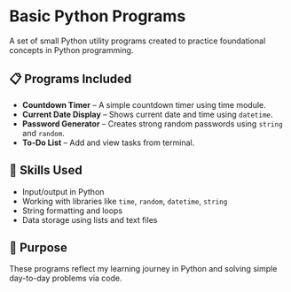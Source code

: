 # Basic Python Programs

A set of small Python utility programs created to practice foundational concepts in Python programming.

## 📋 Programs Included
- **Countdown Timer** – A simple countdown timer using time module.
- **Current Date Display** – Shows current date and time using `datetime`.
- **Password Generator** – Creates strong random passwords using `string` and `random`.
- **To-Do List** – Add and view tasks from terminal.

## 📌 Skills Used
- Input/output in Python
- Working with libraries like `time`, `random`, `datetime`, `string`
- String formatting and loops
- Data storage using lists and text files

## 🌱 Purpose
These programs reflect my learning journey in Python and solving simple day-to-day problems via code.
